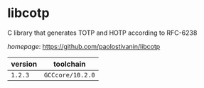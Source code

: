 # libcotp

C library that generates TOTP and HOTP according to RFC-6238

*homepage*: <https://github.com/paolostivanin/libcotp>

version | toolchain
--------|----------
``1.2.3`` | ``GCCcore/10.2.0``
